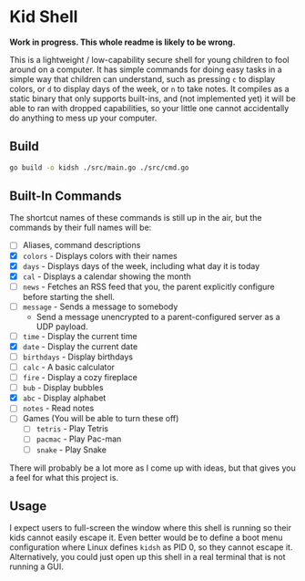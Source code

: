 # Kid Shell

**Work in progress. This whole readme is likely to be wrong.**

This is a lightweight / low-capability secure shell for young children to fool
around on a computer. It has simple commands for doing easy tasks in a simple
way that children can understand, such as pressing `c` to display colors, or
`d` to display days of the week, or `n` to take notes. It compiles as a static
binary that only supports built-ins, and (not implemented yet) it will be able
to ran with dropped capabilities, so your little one cannot accidentally do
anything to mess up your computer.

## Build

```bash
go build -o kidsh ./src/main.go ./src/cmd.go
```

## Built-In Commands

The shortcut names of these commands is still up in the air, but the commands
by their full names will be:

- [ ] Aliases, command descriptions
- [x] `colors` - Displays colors with their names
- [x] `days` - Displays days of the week, including what day it is today
- [x] `cal` - Displays a calendar showing the month
- [ ] `news` - Fetches an RSS feed that you, the parent explicitly configure
               before starting the shell.
- [ ] `message` - Sends a message to somebody
  - Send a message unencrypted to a parent-configured server as a UDP payload.
- [ ] `time` - Display the current time
- [x] `date` - Display the current date
- [ ] `birthdays` - Display birthdays
- [ ] `calc` - A basic calculator
- [ ] `fire` - Display a cozy fireplace
- [ ] `bub` - Display bubbles
- [x] `abc` - Display alphabet
- [ ] `notes` - Read notes
- [ ] Games (You will be able to turn these off)
    - [ ] `tetris` - Play Tetris
    - [ ] `pacmac` - Play Pac-man
    - [ ] `snake` - Play Snake

There will probably be a lot more as I come up with ideas, but that gives you a
feel for what this project is.

## Usage

I expect users to full-screen the window where this shell is running so their
kids cannot easily escape it. Even better would be to define a boot menu
configuration where Linux defines `kidsh` as PID 0, so they cannot escape it.
Alternatively, you could just open up this shell in a real terminal that is not
running a GUI.

